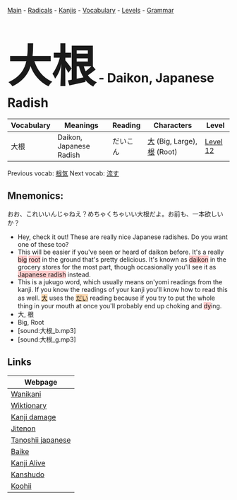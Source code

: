 <style> bigfont {font-size: 100px}</style>
[Main](../README.md) -
[Radicals](../radicals.md) -
[Kanjis](../kanjis.md) -
[Vocabulary](../vocabulary.md) -
[Levels](../levels.md) -
[Grammar](../grammar.md)
# <bigfont> 大根</bigfont> - Daikon, Japanese Radish 

| Vocabulary | Meanings | Reading | Characters | Level |
| --- | --- | --- | --- | --- |
| 大根 | Daikon, Japanese Radish | だいこん |  [大](../kanjis/大.md) (Big, Large), [根](../kanjis/根.md) (Root) | [Level 12](../levels/wk_level12.md) |

Previous vocab: [根気](根気.md) Next vocab: [流す](流す.md) 

## Mnemonics:
おお、これいいんじゃねえ？めちゃくちゃいい大根だよ。お前も、一本欲しいか？
* Hey, check it out! These are really nice Japanese radishes. Do you want one of these too?
* This will be easier if you've seen or heard of daikon before. It's a really <span style="background-color:#ffcccb"> big</span> <span style="background-color:#ffcccb"> root</span> in the ground that's pretty delicious. It's known as <span style="background-color:#ffcccb"> daikon</span> in the grocery stores for the most part, though occasionally you'll see it as <span style="background-color:#ffcccb"> Japanese radish</span> instead.
* This is a jukugo word, which usually means on'yomi readings from the kanji. If you know the readings of your kanji you'll know how to read this as well. <span style="background-color:#fed8b1"> [大](https://jisho.org/search/大)</span> uses the <span style="background-color:#fed8b1"> [だい](https://jisho.org/search/だい)</span> reading because if you try to put the whole thing in your mouth at once you'll probably end up choking and <span style="background-color:#ffcccb"> dy</span>ing. 
* 大, 根
* Big, Root
* [sound:大根_b.mp3]
* [sound:大根_g.mp3]


## Links 

| Webpage |
| --- |
| [Wanikani          ](https://www.wanikani.com/kanji/大根) |
| [Wiktionary        ](https://en.wiktionary.org/wiki/大根) |
| [Kanji damage      ](http://www.kanjidamage.com/kanji/search?utf8=✓&q=大根) |
| [Jitenon           ](https://jitenon.com/kanji/大根) |
| [Tanoshii japanese ](https://www.tanoshiijapanese.com/dictionary/kanji.cfm?k=大根) |
| [Baike             ](https://baike.baidu.com/item/大根) |
| [Kanji Alive       ](https://app.kanjialive.com/大根) |
| [Kanshudo          ](https://www.kanshudo.com/searchmn?q=大根) |
| [Koohii            ](https://kanji.koohii.com/study/kanji/大根) |
